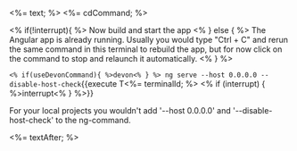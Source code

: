 <%= text; %>
<%= cdCommand; %>

<% if(!interrupt){ %>
Now build and start the app
<% } else { %>
The Angular app is already running. 
Usually you would type "Ctrl + C" and rerun the same command in this terminal to rebuild the app, but for now click on the command to stop and relaunch it automatically.
<% } %> 

`<% if(useDevonCommand){ %>devon<% } %> ng serve --host 0.0.0.0 --disable-host-check`{{execute T<%= terminalId; %> <% if (interrupt) { %>interrupt<% } %>}}

For your local projects you wouldn't add '--host 0.0.0.0' and '--disable-host-check' to the ng-command.

<%= textAfter; %>